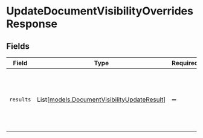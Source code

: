 # UpdateDocumentVisibilityOverridesResponse


## Fields

| Field                                                                                      | Type                                                                                       | Required                                                                                   | Description                                                                                |
| ------------------------------------------------------------------------------------------ | ------------------------------------------------------------------------------------------ | ------------------------------------------------------------------------------------------ | ------------------------------------------------------------------------------------------ |
| `results`                                                                                  | List[[models.DocumentVisibilityUpdateResult](../models/documentvisibilityupdateresult.md)] | :heavy_minus_sign:                                                                         | The documents and whether their visibility was successfully updated.                       |
